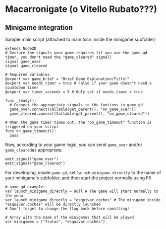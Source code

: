 # Macarronigate (o Vitello Rubato???)
## Minigame integration
Sample main script (attached to main.tscn inside the minigame subfolder)
```gdscript
extends Node2D
# Declare the signals your game requires (if you use the game.gd timer, you don't need the "game_cleared" signal)
signal game_over
signal game_cleared

# Required variables
@export var game_brief = "Brief Game Explanation/Title!"
@export var needs_timer = true # False if your game doesn't need a countdown timer
@export var timer_seconds = 5 # Only set if needs_timer = true

func _ready():
  # Connect the appropriate signals to the funtions in game.gd
  game_over.connect(Callable(get_parent(), "on_game_over"))
  game_cleared.connect(Callable(get_parent(), "on_game_cleared"))

# When the game timer times out, the "on_game_timeout" function is triggered on your script
func on_game_timeout():
  pass
```
Now, according to your game logic, you can send ```game_over``` and/or ```game_cleared```as appropriate.
```gdscript
emit_signal("game_over")
emit_signal("game_cleared")
```
For developing, inside ```game.gd```, set ```launch_minigame_directly``` to the name of your minigame's subfolder, and then start the project normally using F5
```gdscript
# game.gd example:
var launch_minigame_directly = null # The game will start normally to the menu
var launch_minigame_directly = "esquivar.coches" # The minigame inside "esquivar.coches" will be directly launched
# Don't forget to change the flag back before comitting!

# Array with the name of the minigames that will be played
var minigames = ["frutas", "esquivar.coches"]
```
